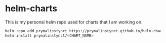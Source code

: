 # helm-charts

This is my personal helm repo used for charts that I am working on.

```bash
helm repo add prymalinstynct https://prymalinstynct.github.io/helm-charts/charts
helm install prymalinstynct/<CHART_NAME>
```
